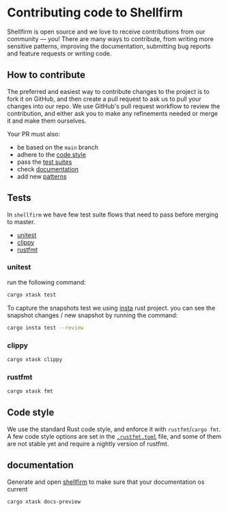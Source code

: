 # Contributing code to Shellfirm

Shellfirm is open source and we love to receive contributions from our community — you! There are many ways to contribute, from writing more sensitive patterns, improving the documentation, submitting bug reports and feature requests or writing code.


## How to contribute

The preferred and easiest way to contribute changes to the project is to fork it on GitHub, and then create a pull request to ask us to pull your changes into our repo. We use GitHub's pull request workflow to review the contribution, and either ask you to make any refinements needed or merge it and make them ourselves.

Your PR must also:

 - be based on the `main` branch
 - adhere to the [code style](#code-style)
 - pass the [test suites](#tests)
 - check [documentation](#documentation)
 - add new [patterns](./docs/add-new-patterns.md)


## Tests

In `shellfirm` we have few test suite flows that need to pass before merging to master.
- [unitest](#unitest)
- [clippy](#clippy)
- [rustfmt](#rustfmt)

### unitest

run the following command:
```bash
cargo xtask test
```

To capture the snapshots test we using [insta](https://github.com/mitsuhiko/insta) rust project. you can see the snapshot changes / new snapshot by running the command:
```bash
cargo insta test --review
```

### clippy
```bash
cargo xtask clippy
```

### rustfmt
```bash
cargo xtask fmt
```

## Code style

We use the standard Rust code style, and enforce it with `rustfmt`/`cargo fmt`.
A few code style options are set in the [`.rustfmt.toml`](./.rustfmt.toml) file, and some of them are not stable yet and require a nightly version of rustfmt.


## documentation

Generate and open [shellfirm](https://github.com/kaplanelad/shellfirm) to make sure that your documentation os current

```bash
cargo xtask docs-preview
```
